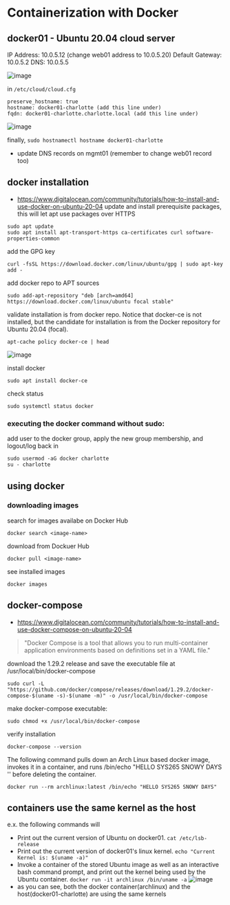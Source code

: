 # Containerization with Docker

## docker01 - Ubuntu 20.04 cloud server
IP Address: 10.0.5.12 (change web01 address to 10.0.5.20)
Default Gateway: 10.0.5.2
DNS: 10.0.5.5

![image](https://github.com/user-attachments/assets/e8491101-e466-4046-be31-eb397ee2f159)

in `/etc/cloud/cloud.cfg`
```
preserve_hostname: true
hostname: docker01-charlotte (add this line under)
fqdn: docker01-charlotte.charlotte.local (add this line under)
```

![image](https://github.com/user-attachments/assets/c921d829-5bc4-4048-a4fb-de42b1f413a7)

finally, `sudo hostnamectl hostname docker01-charlotte`
- update DNS records on mgmt01 (remember to change web01 record too)

## docker installation
- https://www.digitalocean.com/community/tutorials/how-to-install-and-use-docker-on-ubuntu-20-04
update and install prerequisite packages, this will let apt use packages over HTTPS
```
sudo apt update
sudo apt install apt-transport-https ca-certificates curl software-properties-common
```
add the GPG key
```
curl -fsSL https://download.docker.com/linux/ubuntu/gpg | sudo apt-key add -
```
add docker repo to APT sources
```
sudo add-apt-repository "deb [arch=amd64] https://download.docker.com/linux/ubuntu focal stable"
```
validate installation is from docker repo. Notice that docker-ce is not installed, 
but the candidate for installation is from the Docker repository for Ubuntu 20.04 (focal).
```
apt-cache policy docker-ce | head
```
![image](https://github.com/user-attachments/assets/bb0207b1-5010-4d36-9fdd-028ec450cc5e)

install docker
```
sudo apt install docker-ce
```

check status
```
sudo systemctl status docker
```

### executing the docker command without sudo:
add user to the docker group, apply the new group membership, and logout/log back in
```
sudo usermod -aG docker charlotte
su - charlotte
```

## using docker
### downloading images
search for images availabe on Docker Hub
```
docker search <image-name>
```
download from Dockuer Hub
```
docker pull <image-name>
```
see installed images
```
docker images
```


## docker-compose
- https://www.digitalocean.com/community/tutorials/how-to-install-and-use-docker-compose-on-ubuntu-20-04
> "Docker Compose is a tool that allows you to run multi-container application environments based on definitions set in a YAML file."

download the 1.29.2 release and save the executable file at /usr/local/bin/docker-compose
```
sudo curl -L "https://github.com/docker/compose/releases/download/1.29.2/docker-compose-$(uname -s)-$(uname -m)" -o /usr/local/bin/docker-compose
```
make docker-compose executable:
```
sudo chmod +x /usr/local/bin/docker-compose
```
verify installation
```
docker-compose --version
```

The following command pulls down an Arch Linux based docker image, invokes it in a container, and runs /bin/echo "HELLO SYS265 SNOWY DAYS '' before deleting the container.
```
docker run --rm archlinux:latest /bin/echo "HELLO SYS265 SNOWY DAYS"
```

## containers use the same kernel as the host
e.x. the following commands will
- Print out the current version of Ubuntu on docker01. `cat /etc/lsb-release`
- Print out the current version of docker01's linux kernel. `echo "Current Kernel is: $(uname -a)"`
- Invoke a container of the stored Ubuntu image as well as an interactive bash command prompt, and print out the kernel being used by the Ubuntu container. `docker run -it archlinux /bin/uname -a`
![image](https://github.com/user-attachments/assets/4df08b6e-cbf7-474b-8301-f2f52e65ba4d)
- as you can see, both the docker container(archlinux) and the host(docker01-charlotte) are using the same kernels

